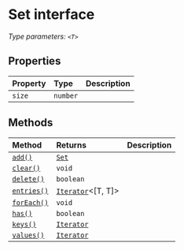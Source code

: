 # Set <T> interface



_Type parameters: `<T>`_








## Properties

| Property	   | Type	| Description|
|:-------------|:-------|:-----------|
|`size`      | `number` |  |




## Methods

| Method	   |  Returns	| Description|
|:-------------|:-------|:-----------|
|[`add()`](add-set.md)      | [`Set`](../../es6-collections/interface/set.md)<T> |  |
|[`clear()`](clear-set.md)      | `void` |  |
|[`delete()`](delete-set.md)      | `boolean` |  |
|[`entries()`](entries-set.md)      | [`Iterator`](../../es6-collections/interface/iterator.md)<[T, T]> |  |
|[`forEach()`](foreach-set.md)      | `void` |  |
|[`has()`](has-set.md)      | `boolean` |  |
|[`keys()`](keys-set.md)      | [`Iterator`](../../es6-collections/interface/iterator.md)<T> |  |
|[`values()`](values-set.md)      | [`Iterator`](../../es6-collections/interface/iterator.md)<T> |  |





